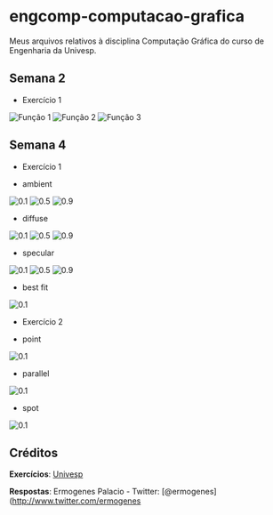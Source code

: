 # engcomp-computacao-grafica
Meus arquivos relativos à disciplina Computação Gráfica do curso de Engenharia da Univesp.


## Semana 2
* Exercício 1

![Função 1](semana2/img/1.PNG)
![Função 2](semana2/img/2.PNG)
![Função 3](semana2/img/3.PNG)

## Semana 4
* Exercício 1

- ambient

![0.1](semana4/img/blob-1-0-0.png)
![0.5](semana4/img/blob-5-0-0.png)
![0.9](semana4/img/blob-9-0-0.png)

- diffuse

![0.1](semana4/img/blob-0-1-0.png)
![0.5](semana4/img/blob-0-5-0.png)
![0.9](semana4/img/blob-0-9-0.png)

- specular

![0.1](semana4/img/blob-0-0-1.png)
![0.5](semana4/img/blob-0-0-5.png)
![0.9](semana4/img/blob-0-0-9.png)

- best fit

![0.1](semana4/img/blob-2-3-7.png)

* Exercício 2

- point

![0.1](semana4/img/minimal-point.png)

- parallel

![0.1](semana4/img/minimal-parallel.png)

- spot

![0.1](semana4/img/minimal-spot.png)


## Créditos

**Exercícios**: [Univesp](http://engenharia.cursos.univesp.br/)

**Respostas**: Ermogenes Palacio - Twitter: [@ermogenes](http://www.twitter.com/ermogenes